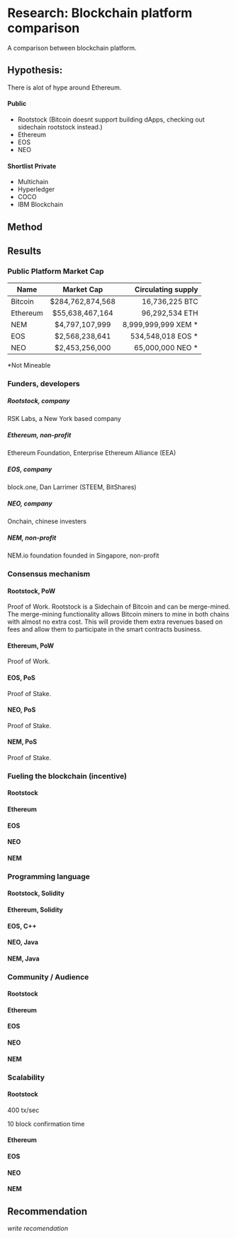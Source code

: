 # Research: Blockchain platform comparison

A comparison between blockchain platform. 

## Hypothesis:
There is alot of hype around Ethereum. 


#### Public

- Rootstock (Bitcoin doesnt support building dApps, checking out sidechain rootstock instead.)
- Ethereum
- EOS
- NEO


#### Shortlist Private

- Multichain      
- Hyperledger     
- COCO            
- IBM Blockchain  



## Method



## Results

### Public Platform Market Cap

| Name       | Market Cap          | Circulating supply  |
| ------------- |:-------------:| -----:|
| Bitcoin      | $284,762,874,568 | 16,736,225 BTC |
| Ethereum     | $55,638,467,164  | 96,292,534 ETH |
| NEM          | $4,797,107,999   | 8,999,999,999 XEM * |
| EOS          | $2,568,238,641   | 534,548,018 EOS *	 |
| NEO          | $2,453,256,000   | 65,000,000 NEO * |

*Not Mineable

### Funders, developers

##### Rootstock, company
RSK Labs, a New York based company

##### Ethereum, non-profit
Ethereum Foundation, Enterprise Ethereum Alliance (EEA)

##### EOS, company
block.one, Dan Larrimer (STEEM, BitShares)

##### NEO, company
Onchain, chinese investers

##### NEM, non-profit
NEM.io foundation founded in Singapore, non-profit

### Consensus mechanism
#### Rootstock, PoW
Proof of Work. Rootstock is a Sidechain of Bitcoin and can be merge-mined.
The merge-mining functionality allows Bitcoin miners to mine in both chains with almost no extra cost. This will provide them extra revenues based on fees and allow them to participate in the smart contracts business.

#### Ethereum, PoW
Proof of Work.

#### EOS, PoS
Proof of Stake.

#### NEO, PoS
Proof of Stake.

#### NEM, PoS
Proof of Stake.

### Fueling the blockchain (incentive)

#### Rootstock

#### Ethereum

#### EOS

#### NEO

#### NEM

### Programming language

#### Rootstock, Solidity

#### Ethereum, Solidity

#### EOS, C++

#### NEO, Java

#### NEM, Java

### Community / Audience

#### Rootstock

#### Ethereum

#### EOS

#### NEO

#### NEM

### Scalability

#### Rootstock

400 tx/sec

10 block confirmation time

#### Ethereum

#### EOS

#### NEO

#### NEM


## Recommendation
*write recomendation*
